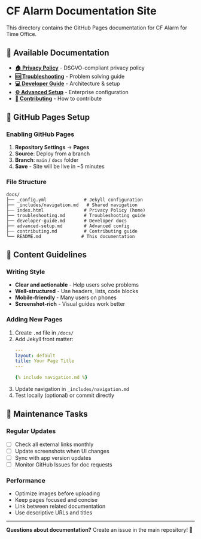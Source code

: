 # CF Alarm Documentation Site

This directory contains the GitHub Pages documentation for CF Alarm for Time Office.

## 📖 Available Documentation

- **[🏠 Privacy Policy](https://f1rlefanz.github.io/CF-Alarm-for-TimeOffice/)** - DSGVO-compliant privacy policy
- **[🆘 Troubleshooting](https://f1rlefanz.github.io/CF-Alarm-for-TimeOffice/troubleshooting)** - Problem solving guide
- **[💻 Developer Guide](https://f1rlefanz.github.io/CF-Alarm-for-TimeOffice/developer-guide)** - Architecture & setup
- **[⚙️ Advanced Setup](https://f1rlefanz.github.io/CF-Alarm-for-TimeOffice/advanced-setup)** - Enterprise configuration
- **[🤝 Contributing](https://f1rlefanz.github.io/CF-Alarm-for-TimeOffice/contributing)** - How to contribute

## 🚀 GitHub Pages Setup

### Enabling GitHub Pages

1. **Repository Settings** → **Pages**
2. **Source**: Deploy from a branch
3. **Branch**: `main` / `docs` folder
4. **Save** - Site will be live in ~5 minutes

### File Structure

```
docs/
├── _config.yml              # Jekyll configuration
├── _includes/navigation.md   # Shared navigation
├── index.html               # Privacy Policy (home)
├── troubleshooting.md       # Troubleshooting guide
├── developer-guide.md       # Developer docs
├── advanced-setup.md        # Advanced config
├── contributing.md          # Contributing guide
└── README.md               # This documentation
```

## 📝 Content Guidelines

### Writing Style
- **Clear and actionable** - Help users solve problems
- **Well-structured** - Use headers, lists, code blocks
- **Mobile-friendly** - Many users on phones
- **Screenshot-rich** - Visual guides work better

### Adding New Pages

1. Create `.md` file in `/docs/`
2. Add Jekyll front matter:
   ```yaml
   ---
   layout: default
   title: Your Page Title
   ---
   
   {% include navigation.md %}
   ```
3. Update navigation in `_includes/navigation.md`
4. Test locally (optional) or commit directly

## 🔧 Maintenance Tasks

### Regular Updates
- [ ] Check all external links monthly
- [ ] Update screenshots when UI changes
- [ ] Sync with app version updates
- [ ] Monitor GitHub Issues for doc requests

### Performance
- Optimize images before uploading
- Keep pages focused and concise
- Link between related documentation
- Use descriptive URLs and titles

---

**Questions about documentation?** Create an issue in the main repository! 🚀
